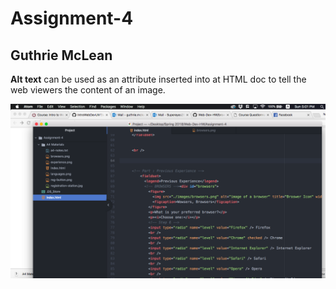 <head>
<h1>
Assignment-4
</h1>
<h2>
Guthrie McLean
</h2>

**Alt text** can be used as an attribute inserted into at HTML doc to tell the web viewers the content of an image.



![screen shot](https://github.com/Gu3ree/Web-Dev-HW/blob/master/Assignment-4/Screen%20Shot%202018-05-06%20at%205.01.42%20PM.png)
